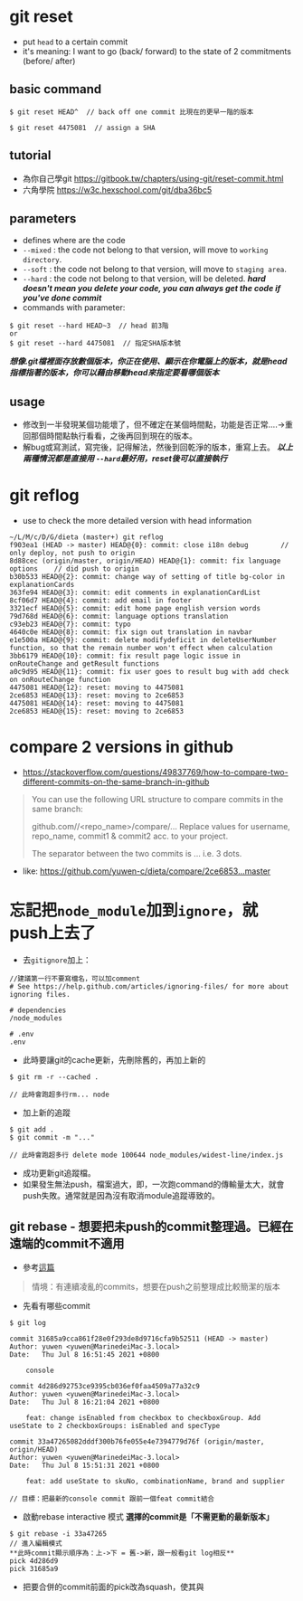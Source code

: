 # git reset
- put ```head``` to a certain commit
- it's meaning: I want to go (back/ forward) to the state of 2 commitments (before/ after)

## basic command
```
$ git reset HEAD^  // back off one commit 比現在的更早一階的版本
```
```
$ git reset 4475081  // assign a SHA
```

## tutorial
- 為你自己學git https://gitbook.tw/chapters/using-git/reset-commit.html
- 六角學院 https://w3c.hexschool.com/git/dba36bc5

## parameters
- defines where are the code
- ```--mixed``` : the code not belong to that version, will move to ```working directory```.
- ```--soft``` : the code not belong to that version, will move to ```staging area```.
- ```--hard``` : the code not belong to that version, will be deleted.
***hard doesn't mean you delete your code, you can always get the code if you've done commit***
- commands with parameter:
```
$ git reset --hard HEAD~3  // head 前3階
or
$ git reset --hard 4475081  // 指定SHA版本號
```
***想像.git檔裡面存放數個版本，你正在使用、顯示在你電腦上的版本，就是head指標指著的版本，你可以藉由移動head來指定要看哪個版本***


## usage
- 修改到一半發現某個功能壞了，但不確定在某個時間點，功能是否正常....->重回那個時間點執行看看，之後再回到現在的版本。
- 解bug或寫測試，寫完後，記得解法，然後到回乾淨的版本，重寫上去。
***以上兩種情況都是直接用 ```--hard```最好用，reset後可以直接執行***

# git reflog
- use to check the more detailed version with head information
```
~/L/M/c/D/G/dieta (master+) git reflog
f903ea1 (HEAD -> master) HEAD@{0}: commit: close i18n debug        // only deploy, not push to origin 
8d88cec (origin/master, origin/HEAD) HEAD@{1}: commit: fix language options    // did push to origin
b30b533 HEAD@{2}: commit: change way of setting of title bg-color in explanationCards
363fe94 HEAD@{3}: commit: edit comments in explanationCardList
8cf06d7 HEAD@{4}: commit: add email in footer
3321ecf HEAD@{5}: commit: edit home page english version words
79d768d HEAD@{6}: commit: language options translation
c93eb23 HEAD@{7}: commit: typo
4640c0e HEAD@{8}: commit: fix sign out translation in navbar
e1e500a HEAD@{9}: commit: delete modifydeficit in deleteUserNumber function, so that the remain number won't effect when calculation
3bb6179 HEAD@{10}: commit: fix result page logic issue in onRouteChange and getResult functions
a0c9d95 HEAD@{11}: commit: fix user goes to result bug with add check on onRouteChange function
4475081 HEAD@{12}: reset: moving to 4475081
2ce6853 HEAD@{13}: reset: moving to 2ce6853
4475081 HEAD@{14}: reset: moving to 4475081
2ce6853 HEAD@{15}: reset: moving to 2ce6853
```

# compare 2 versions in github
- https://stackoverflow.com/questions/49837769/how-to-compare-two-different-commits-on-the-same-branch-in-github

> You can use the following URL structure to compare commits in the same branch:
> 
> github.com/<username>/<repo_name>/compare/<commit1>...<commit2>
> Replace values for username, repo_name, commit1 & commit2 acc. to your project.
> 
> The separator between the two commits is ... i.e. 3 dots.

- like: https://github.com/yuwen-c/dieta/compare/2ce6853...master

# 忘記把```node_module```加到```ignore```，就push上去了
- 去```gitignore```加上：
```
//建議第一行不要寫檔名，可以加comment
# See https://help.github.com/articles/ignoring-files/ for more about ignoring files.

# dependencies
/node_modules

# .env
.env
```
- 此時要讓git的cache更新，先刪除舊的，再加上新的
```
$ git rm -r --cached .

// 此時會跑超多行rm... node
```
- 加上新的追蹤
```
$ git add .
$ git commit -m "..."

// 此時會跑超多行 delete mode 100644 node_modules/widest-line/index.js

```
- 成功更新git追蹤檔。
- 如果發生無法push，檔案過大，即，一次跑command的傳輸量太大，就會push失敗。通常就是因為沒有取消module追蹤導致的。

## git rebase - 想要把未push的commit整理過。已經在遠端的commit不適用
- 參考[這篇](https://gitbook.tw/chapters/rewrite-history/merge-multiple-commits-to-one-commit.html)
> 情境：有連續凌亂的commits，想要在push之前整理成比較簡潔的版本  
- 先看有哪些commit
```
$ git log 
  
commit 31685a9cca861f28e0f293de8d9716cfa9b52511 (HEAD -> master)
Author: yuwen <yuwen@MarinedeiMac-3.local>
Date:   Thu Jul 8 16:51:45 2021 +0800

    console

commit 4d286d92753ce9395cb036ef0faa4509a77a32c9
Author: yuwen <yuwen@MarinedeiMac-3.local>
Date:   Thu Jul 8 16:21:04 2021 +0800

    feat: change isEnabled from checkbox to checkboxGroup. Add useState to 2 checkboxGroups: isEnabled and specType

commit 33a47265082dddf300b76fe055e4e7394779d76f (origin/master, origin/HEAD)
Author: yuwen <yuwen@MarinedeiMac-3.local>
Date:   Thu Jul 8 15:51:31 2021 +0800

    feat: add useState to skuNo, combinationName, brand and supplier

// 目標：把最新的console commit 跟前一個feat commit結合  
```
- 啟動rebase interactive 模式
**選擇的commit是「不需更動的最新版本」**
```
$ git rebase -i 33a47265
// 進入編輯模式
**此時commit顯示順序為：上->下 = 舊->新，跟一般看git log相反**
pick 4d286d9
pick 31685a9
```
- 把要合併的commit前面的pick改為squash，使其與





  
  
  
  
  
  
  
  
  
  
  
  
  
  
